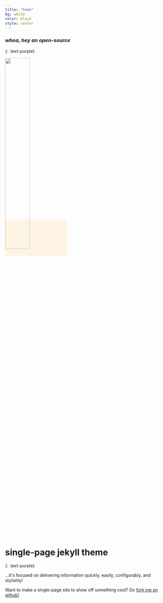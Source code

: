 ```yaml
---
title: "home"
bg: white
color: black
style: center
---
```


### *whoa, hey an open-source*
{: .text-purple}

<span class="fa-stack subtlecircle" style="font-size:100px; background:rgba(255,166,0,0.1)">
  
  <img src="https://user-images.githubusercontent.com/11792345/29739684-baf13a04-8a7e-11e7-93e2-b797a5ec9dac.png" width="40%" height="40%">
</span>

# single-page jekyll theme
{: .text-purple}



…it's focused on delivering information quickly, easily, configurably, and stylishly!

Want to make a single-page site to show off something cool? Go [fork me on github!](https://github.com/t413/SinglePaged)


